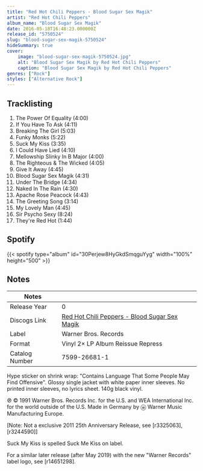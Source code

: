 ```yaml
---
title: "Red Hot Chili Peppers - Blood Sugar Sex Magik"
artist: "Red Hot Chili Peppers"
album_name: "Blood Sugar Sex Magik"
date: 2016-05-18T16:48:23.000000Z
release_id: "5750524"
slug: "blood-sugar-sex-magik-5750524"
hideSummary: true
cover:
    image: "blood-sugar-sex-magik-5750524.jpg"
    alt: "Blood Sugar Sex Magik by Red Hot Chili Peppers"
    caption: "Blood Sugar Sex Magik by Red Hot Chili Peppers"
genres: ["Rock"]
styles: ["Alternative Rock"]
---
```


## Tracklisting
1. The Power Of Equality (4:00)
2. If You Have To Ask (4:11)
3. Breaking The Girl (5:03)
4. Funky Monks (5:22)
5. Suck My Kiss (3:35)
6. I Could Have Lied (4:10)
7. Mellowship Slinky In B Major (4:00)
8. The Righteous & The Wicked (4:05)
9. Give It Away (4:45)
10. Blood Sugar Sex Magik (4:31)
11. Under The Bridge (4:34)
12. Naked In The Rain (4:30)
13. Apache Rose Peacock (4:43)
14. The Greeting Song (3:14)
15. My Lovely Man (4:45)
16. Sir Psycho Sexy (8:24)
17. They're Red Hot (1:44)


## Spotify
{{< spotify type="album" id="30Perjew8HyGkdSmqguYyg" width="100%" height="500" >}}



## Notes
| Notes          |             |
| ---------------| ----------- |
| Release Year   | 0 |
| Discogs Link   | [Red Hot Chili Peppers - Blood Sugar Sex Magik](https://www.discogs.com/release/5750524-Red-Hot-Chili-Peppers-Blood-Sugar-Sex-Magik) |
| Label          | Warner Bros. Records |
| Format         | Vinyl 2× LP Album Reissue Repress |
| Catalog Number | 7599-26681-1 |

Hype sticker on shrink wrap: "Contains Language That Some People May Find Offensive".
Glossy single jacket with white paper inner sleeves.
No printed inner sleeves, no lyrics sheet.
140g black vinyl.

℗ © 1991 Warner Bros. Records Inc. for the U.S. and WEA International Inc. for the world outside of the U.S.
Made in Germany by ⓦ Warner Music Manufacturing Europe.

[Note: Not a exclusive 2011 25th Anniversary Release, see [r3325063], [r3244590]]

Suck My Kiss is spelled Suck Me Kiss on label.

For a similar later release (after May 2019) with the new "Warner Records" label logo, see [r14651298].
